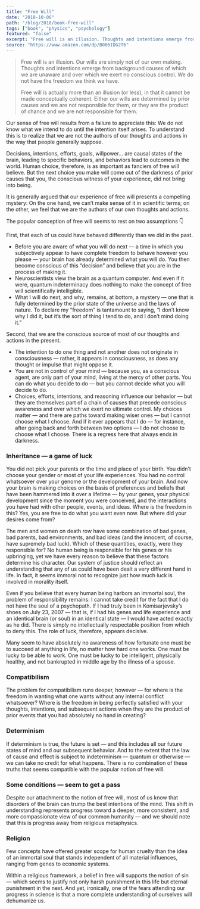 ```yaml
---
title: "Free Will"
date: "2018-10-06"
path: "/blog/2018/book-free-will"
tags: ["book", "physics", "psychology"]
featured: "false"
excerpt: "Free will is an illusion. Thoughts and intentions emerge from background causes of which we are unaware and over which we exert no conscious control."
source: "https://www.amazon.com/dp/B006IDG2T6"
---
```


> Free will is an illusion. Our wills are simply not of our own making. Thoughts and intentions emerge from background causes of which we are unaware and over which we exert no conscious control. We do not have the freedom we think we have.
>
> Free will is actually more than an illusion (or less), in that it cannot be made conceptually coherent. Either our wills are determined by prior causes and we are not responsible for them, or they are the product of chance and we are not responsible for them.

Our sense of free will results from a failure to appreciate this: We do not know what we intend to do until the intention itself arises. To understand this is to realize that we are not the authors of our thoughts and actions in the way that people generally suppose.

Decisions, intentions, efforts, goals, willpower… are causal states of the brain, leading to specific behaviors, and behaviors lead to outcomes in the world. Human choice, therefore, is as important as fanciers of free will believe. But the next choice you make will come out of the darkness of prior causes that you, the conscious witness of your experience, did not bring into being.

It is generally argued that our experience of free will presents a compelling mystery: On the one hand, we can’t make sense of it in scientific terms; on the other, we feel that we are the authors of our own thoughts and actions.

The popular conception of free will seems to rest on two assumptions 👇

First, that each of us could have behaved differently than we did in the past.
* Before you are aware of what you will do next — a time in which you subjectively appear to have complete freedom to behave however you please — your brain has already determined what you will do. You then become conscious of this “decision” and believe that you are in the process of making it.
* Neuroscientists view the brain as a quantum computer. And even if it were, quantum indeterminacy does nothing to make the concept of free will scientifically intelligible.
* What I will do next, and why, remains, at bottom, a mystery — one that is fully determined by the prior state of the universe and the laws of nature. To declare my “freedom” is tantamount to saying, “I don’t know why I did it, but it’s the sort of thing I tend to do, and I don’t mind doing it.”

Second, that we are the conscious source of most of our thoughts and actions in the present.
* The intention to do one thing and not another does not originate in consciousness — rather, it appears in consciousness, as does any thought or impulse that might oppose it.
* You are not in control of your mind — because you, as a conscious agent, are only part of your mind, living at the mercy of other parts. You can do what you decide to do — but you cannot decide what you will decide to do.
* Choices, efforts, intentions, and reasoning influence our behavior — but they are themselves part of a chain of causes that precede conscious awareness and over which we exert no ultimate control. My choices matter — and there are paths toward making wiser ones — but I cannot choose what I choose. And if it ever appears that I do — for instance, after going back and forth between two options — I do not choose to choose what I choose. There is a regress here that always ends in darkness.

### Inheritance — a game of luck
You did not pick your parents or the time and place of your birth. You didn’t choose your gender or most of your life experiences. You had no control whatsoever over your genome or the development of your brain. And now your brain is making choices on the basis of preferences and beliefs that have been hammered into it over a lifetime — by your genes, your physical development since the moment you were conceived, and the interactions you have had with other people, events, and ideas. Where is the freedom in this? Yes, you are free to do what you want even now. But where did your desires come from?

The men and women on death row have some combination of bad genes, bad parents, bad environments, and bad ideas (and the innocent, of course, have supremely bad luck). Which of these quantities, exactly, were they responsible for? No human being is responsible for his genes or his upbringing, yet we have every reason to believe that these factors determine his character. Our system of justice should reflect an understanding that any of us could have been dealt a very different hand in life. In fact, it seems immoral not to recognize just how much luck is involved in morality itself.

Even if you believe that every human being harbors an immortal soul, the problem of responsibility remains: I cannot take credit for the fact that I do not have the soul of a psychopath. If I had truly been in Komisarjevsky’s shoes on July 23, 2007 — that is, if I had his genes and life experience and an identical brain (or soul) in an identical state — I would have acted exactly as he did. There is simply no intellectually respectable position from which to deny this. The role of luck, therefore, appears decisive.

Many seem to have absolutely no awareness of how fortunate one must be to succeed at anything in life, no matter how hard one works. One must be lucky to be able to work. One must be lucky to be intelligent, physically healthy, and not bankrupted in middle age by the illness of a spouse.

### Compatibilism
The problem for compatibilism runs deeper, however — for where is the freedom in wanting what one wants without any internal conflict whatsoever? Where is the freedom in being perfectly satisfied with your thoughts, intentions, and subsequent actions when they are the product of prior events that you had absolutely no hand in creating?

### Determinism
If determinism is true, the future is set — and this includes all our future states of mind and our subsequent behavior. And to the extent that the law of cause and effect is subject to indeterminism — quantum or otherwise — we can take no credit for what happens. There is no combination of these truths that seems compatible with the popular notion of free will.

### Some conditions — seem to get a pass
Despite our attachment to the notion of free will, most of us know that disorders of the brain can trump the best intentions of the mind. This shift in understanding represents progress toward a deeper, more consistent, and more compassionate view of our common humanity — and we should note that this is progress away from religious metaphysics.

### Religion
Few concepts have offered greater scope for human cruelty than the idea of an immortal soul that stands independent of all material influences, ranging from genes to economic systems.

Within a religious framework, a belief in free will supports the notion of sin — which seems to justify not only harsh punishment in this life but eternal punishment in the next. And yet, ironically, one of the fears attending our progress in science is that a more complete understanding of ourselves will dehumanize us.
